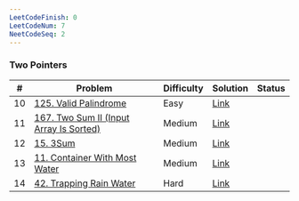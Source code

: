 ```yaml
---
LeetCodeFinish: 0
LeetCodeNum: 7
NeetCodeSeq: 2
---
```


### Two Pointers

| #   | Problem                                                                                                    | Difficulty | Solution                                                               | Status |
| --- | ---------------------------------------------------------------------------------------------------------- | ---------- | ---------------------------------------------------------------------- | ------ |
| 10  | [125. Valid Palindrome](https://leetcode.com/problems/valid-palindrome/)                                   | Easy       | [Link](https://neetcode.io/solutions/valid-palindrome)                 |        |
| 11  | [167. Two Sum II (Input Array Is Sorted)](https://leetcode.com/problems/two-sum-ii-input-array-is-sorted/) | Medium     | [Link](https://neetcode.io/solutions/two-sum-ii-input-array-is-sorted) |        |
| 12  | [15. 3Sum](https://leetcode.com/problems/3sum/)                                                            | Medium     | [Link](https://neetcode.io/solutions/3sum)                             |        |
| 13  | [11. Container With Most Water](https://leetcode.com/problems/container-with-most-water/)                  | Medium     | [Link](https://neetcode.io/solutions/container-with-most-water)        |        |
| 14  | [42. Trapping Rain Water](https://leetcode.com/problems/trapping-rain-water/)                              | Hard       | [Link](https://neetcode.io/solutions/trapping-rain-water)              |        |

